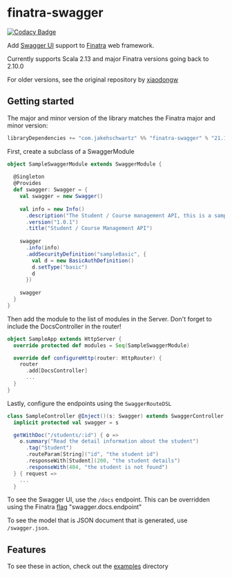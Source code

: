 # finatra-swagger

[![Codacy Badge](https://api.codacy.com/project/badge/Grade/02f5a150c842471cb8415b6510ed0ab6)](https://www.codacy.com/app/jakehschwartz54/finatra-swagger?utm_source=github.com&amp;utm_medium=referral&amp;utm_content=jakehschwartz/finatra-swagger&amp;utm_campaign=Badge_Grade)

Add [Swagger UI](http://swagger.io/swagger-ui/) support to [Finatra](https://github.com/twitter/finatra) web framework.

Currently supports Scala 2.13 and major Finatra versions going back to 2.10.0 

For older versions, see the original repository by [xiaodongw](https://github.com/xiaodongw/swagger-finatra)

## Getting started

The major and minor version of the library matches the Finatra major and minor version:
````sbt
libraryDependencies += "com.jakehschwartz" %% "finatra-swagger" % "21.10.0"
````

First, create a subclass of a SwaggerModule
````scala
object SampleSwaggerModule extends SwaggerModule {
    
  @Singleton
  @Provides
  def swagger: Swagger = {
    val swagger = new Swagger()
    
    val info = new Info()
      .description("The Student / Course management API, this is a sample for swagger document generation")
      .version("1.0.1")
      .title("Student / Course Management API")
    
    swagger
      .info(info)
      .addSecurityDefinition("sampleBasic", {
        val d = new BasicAuthDefinition()
        d.setType("basic")
        d
      })
    
    swagger
  }
}
````

Then add the module to the list of modules in the Server. Don't forget to include the DocsController in the router!
````scala
object SampleApp extends HttpServer {
  override protected def modules = Seq(SampleSwaggerModule)

  override def configureHttp(router: HttpRouter) {
    router
      .add[DocsController]
      ...
  } 
}
````
Lastly, configure the endpoints using the `SwaggerRouteDSL`
````scala
class SampleController @Inject()(s: Swagger) extends SwaggerController {
  implicit protected val swagger = s

  getWithDoc("/students/:id") { o =>
    o.summary("Read the detail information about the student")
      .tag("Student")
      .routeParam[String]("id", "the student id")
      .responseWith[Student](200, "the student details")
      .responseWith(404, "the student is not found")
  } { request =>
    ...
  }
````
To see the Swagger UI, use the `/docs` endpoint. This can be overridden using the Finatra 
[flag](https://twitter.github.io/finatra/user-guide/getting-started/flags.html) "swagger.docs.endpoint"

To see the model that is JSON document that is generated, use `/swagger.json`. 

## Features

To see these in action, check out the [examples](/examples) directory
